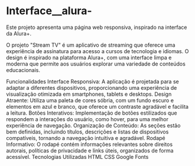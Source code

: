 # Interface__alura-
Este projeto apresenta uma página web responsiva, inspirado na interface da Alura+.

O projeto "Stream TV" é um aplicativo de streaming que oferece uma experiência de assinatura para acesso a cursos de tecnologia e idiomas. O design é inspirado na plataforma Alura+, com uma interface limpa e moderna que permite aos usuários explorar uma variedade de conteúdos educacionais.

Funcionalidades
Interface Responsiva: A aplicação é projetada para se adaptar a diferentes dispositivos, proporcionando uma experiência de visualização otimizada em smartphones, tablets e desktops.
Design Atraente: Utiliza uma paleta de cores sóbria, com um fundo escuro e elementos em azul e branco, que oferece um contraste agradável e facilita a leitura.
Botões Interativos: Implementação de botões estilizados que respondem a interações do usuário, como hover, para uma melhor experiência de navegação.
Organização de Conteúdo: As seções estão bem definidas, incluindo títulos, descrições e listas de dispositivos compatíveis, tornando a navegação intuitiva e agradável.
Rodapé Informativo: O rodapé contém informações relevantes sobre direitos autorais, políticas de privacidade e links úteis, organizados de forma acessível.
Tecnologias Utilizadas
HTML
CSS
Google Fonts
